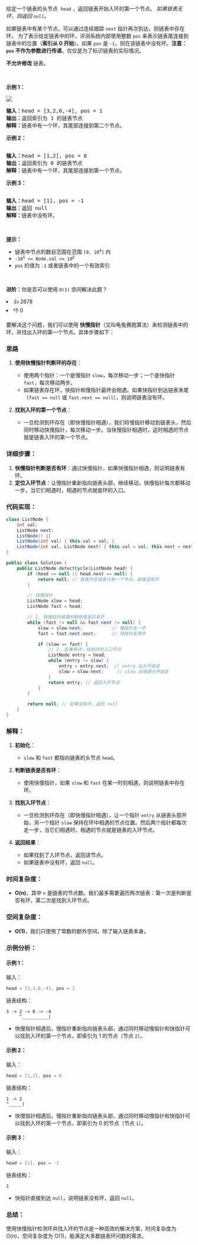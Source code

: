 <p>给定一个链表的头节点 &nbsp;<code>head</code>&nbsp;，返回链表开始入环的第一个节点。&nbsp;<em>如果链表无环，则返回&nbsp;<code>null</code>。</em></p>

<p>如果链表中有某个节点，可以通过连续跟踪 <code>next</code> 指针再次到达，则链表中存在环。 为了表示给定链表中的环，评测系统内部使用整数 <code>pos</code> 来表示链表尾连接到链表中的位置（<strong>索引从 0 开始</strong>）。如果 <code>pos</code> 是 <code>-1</code>，则在该链表中没有环。<strong>注意：<code>pos</code> 不作为参数进行传递</strong>，仅仅是为了标识链表的实际情况。</p>

<p><strong>不允许修改 </strong>链表。</p>

<ul> 
</ul>

<p>&nbsp;</p>

<p><strong>示例 1：</strong></p>

<p><img src="https://assets.leetcode.com/uploads/2018/12/07/circularlinkedlist.png" /></p>

<pre>
<strong>输入：</strong>head = [3,2,0,-4], pos = 1
<strong>输出：</strong>返回索引为 1 的链表节点
<strong>解释：</strong>链表中有一个环，其尾部连接到第二个节点。
</pre>

<p><strong>示例&nbsp;2：</strong></p>

<p><img alt="" src="https://assets.leetcode-cn.com/aliyun-lc-upload/uploads/2018/12/07/circularlinkedlist_test2.png" /></p>

<pre>
<strong>输入：</strong>head = [1,2], pos = 0
<strong>输出：</strong>返回索引为 0 的链表节点
<strong>解释：</strong>链表中有一个环，其尾部连接到第一个节点。
</pre>

<p><strong>示例 3：</strong></p>

<p><img alt="" src="https://assets.leetcode-cn.com/aliyun-lc-upload/uploads/2018/12/07/circularlinkedlist_test3.png" /></p>

<pre>
<strong>输入：</strong>head = [1], pos = -1
<strong>输出：</strong>返回 null
<strong>解释：</strong>链表中没有环。
</pre>

<p>&nbsp;</p>

<p><strong>提示：</strong></p>

<ul> 
 <li>链表中节点的数目范围在范围 <code>[0, 10<sup>4</sup>]</code> 内</li> 
 <li><code>-10<sup>5</sup> &lt;= Node.val &lt;= 10<sup>5</sup></code></li> 
 <li><code>pos</code> 的值为 <code>-1</code> 或者链表中的一个有效索引</li> 
</ul>

<p>&nbsp;</p>

<p><strong>进阶：</strong>你是否可以使用 <code>O(1)</code> 空间解决此题？</p>

<div><li>👍 2678</li><li>👎 0</li></div>

要解决这个问题，我们可以使用 **快慢指针**（又叫龟兔赛跑算法）来检测链表中的环，并找出入环的第一个节点。具体步骤如下：

### 思路

1. **使用快慢指针判断环的存在**：
    - 使用两个指针：一个是慢指针 `slow`，每次移动一步；一个是快指针 `fast`，每次移动两步。
    - 如果链表存在环，快指针和慢指针最终会相遇。如果快指针到达链表末尾（`fast == null` 或 `fast.next == null`），则说明链表没有环。

2. **找到入环的第一个节点**：
    - 一旦检测到环存在（即快慢指针相遇），我们将慢指针移动到链表头，然后同时移动快慢指针，每次移动一步。当快慢指针相遇时，这时相遇的节点就是链表入环的第一个节点。

### 详细步骤：
1. **快慢指针判断是否有环**：通过快慢指针，如果快慢指针相遇，则证明链表有环。
2. **定位入环节点**：让慢指针重新指向链表头部，继续移动，快慢指针每次都移动一步，当它们相遇时，相遇的节点就是环的入口。

### 代码实现：

```java
class ListNode {
    int val;
    ListNode next;
    ListNode() {}
    ListNode(int val) { this.val = val; }
    ListNode(int val, ListNode next) { this.val = val; this.next = next; }
}

public class Solution {
    public ListNode detectCycle(ListNode head) {
        if (head == null || head.next == null) {
            return null; // 链表为空或者只有一个节点，直接没有环
        }

        // 快慢指针
        ListNode slow = head;
        ListNode fast = head;

        // 1. 快慢指针相遇判断链表是否有环
        while (fast != null && fast.next != null) {
            slow = slow.next;           // 慢指针走一步
            fast = fast.next.next;      // 快指针走两步

            if (slow == fast) {
                // 2. 如果有环，找到环的入口节点
                ListNode entry = head;
                while (entry != slow) {
                    entry = entry.next;  // entry 从头开始走
                    slow = slow.next;     // slow 从相遇点开始走
                }
                return entry; // 返回入环节点
            }
        }

        return null; // 如果没有环，返回 null
    }
}
```

### 解释：
1. **初始化**：
    - `slow` 和 `fast` 都指向链表的头节点 `head`。

2. **判断链表是否有环**：
    - 使用快慢指针，如果 `slow` 和 `fast` 在某一时刻相遇，则说明链表中存在环。

3. **找到入环节点**：
    - 一旦检测到环存在（即快慢指针相遇），让一个指针 `entry` 从链表头部开始，另一个指针 `slow` 保持在环中相遇的节点位置。然后两个指针都每次走一步，当它们相遇时，相遇的节点就是链表的入环节点。

4. **返回结果**：
    - 如果找到了入环节点，返回该节点。
    - 如果链表中没有环，返回 `null`。

### 时间复杂度：
- **O(n)**，其中 `n` 是链表的节点数。我们最多需要遍历两次链表：第一次是判断是否有环，第二次是找到入环节点。

### 空间复杂度：
- **O(1)**，我们只使用了常数的额外空间，除了输入链表本身。

### 示例分析：

#### 示例 1：
输入：
```java
head = [3,2,0,-4], pos = 1
```

链表结构：
```
3 -> 2 -> 0 -> -4
     ^__________|
```

- 快慢指针相遇后，慢指针重新指向链表头部，通过同时移动慢指针和快指针可以找到入环的第一个节点，即索引为 1 的节点（节点 `2`）。

#### 示例 2：
输入：
```java
head = [1,2], pos = 0
```

链表结构：
```
1 -> 2
^_____|
```

- 快慢指针相遇后，慢指针重新指向链表头部，通过同时移动慢指针和快指针可以找到入环的第一个节点，即索引为 0 的节点（节点 `1`）。

#### 示例 3：
输入：
```java
head = [1], pos = -1
```

链表结构：
```
1
```

- 快指针直接到达 `null`，说明链表没有环，返回 `null`。

### 总结：
使用快慢指针检测环并找入环的节点是一种高效的解决方案，时间复杂度为 O(n)，空间复杂度为 O(1)，能满足大多数链表环问题的需求。